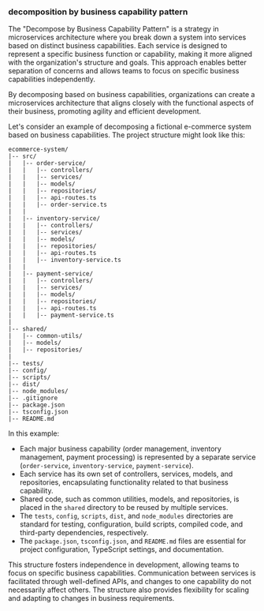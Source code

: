 ### decomposition by business capability pattern

The "Decompose by Business Capability Pattern" is a strategy in microservices architecture where you break down a system into services based on distinct business capabilities. Each service is designed to represent a specific business function or capability, making it more aligned with the organization's structure and goals. This approach enables better separation of concerns and allows teams to focus on specific business capabilities independently.

By decomposing based on business capabilities, organizations can create a microservices architecture that aligns closely with the functional aspects of their business, promoting agility and efficient development.

Let's consider an example of decomposing a fictional e-commerce system based on business capabilities. The project structure might look like this:

```plaintext
ecommerce-system/
|-- src/
|   |-- order-service/
|   |   |-- controllers/
|   |   |-- services/
|   |   |-- models/
|   |   |-- repositories/
|   |   |-- api-routes.ts
|   |   |-- order-service.ts
|   |
|   |-- inventory-service/
|   |   |-- controllers/
|   |   |-- services/
|   |   |-- models/
|   |   |-- repositories/
|   |   |-- api-routes.ts
|   |   |-- inventory-service.ts
|   |
|   |-- payment-service/
|   |   |-- controllers/
|   |   |-- services/
|   |   |-- models/
|   |   |-- repositories/
|   |   |-- api-routes.ts
|   |   |-- payment-service.ts
|
|-- shared/
|   |-- common-utils/
|   |-- models/
|   |-- repositories/
|
|-- tests/
|-- config/
|-- scripts/
|-- dist/
|-- node_modules/
|-- .gitignore
|-- package.json
|-- tsconfig.json
|-- README.md
```

In this example:

- Each major business capability (order management, inventory management, payment processing) is represented by a separate service (`order-service`, `inventory-service`, `payment-service`).
- Each service has its own set of controllers, services, models, and repositories, encapsulating functionality related to that business capability.
- Shared code, such as common utilities, models, and repositories, is placed in the `shared` directory to be reused by multiple services.
- The `tests`, `config`, `scripts`, `dist`, and `node_modules` directories are standard for testing, configuration, build scripts, compiled code, and third-party dependencies, respectively.
- The `package.json`, `tsconfig.json`, and `README.md` files are essential for project configuration, TypeScript settings, and documentation.

This structure fosters independence in development, allowing teams to focus on specific business capabilities. Communication between services is facilitated through well-defined APIs, and changes to one capability do not necessarily affect others. The structure also provides flexibility for scaling and adapting to changes in business requirements.
